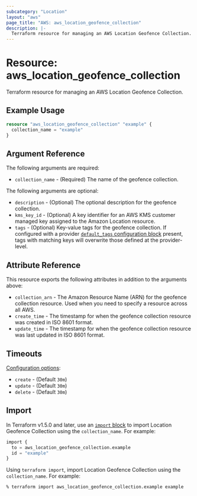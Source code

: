 ```yaml
---
subcategory: "Location"
layout: "aws"
page_title: "AWS: aws_location_geofence_collection"
description: |-
  Terraform resource for managing an AWS Location Geofence Collection.
---
```


# Resource: aws_location_geofence_collection

Terraform resource for managing an AWS Location Geofence Collection.

## Example Usage

```terraform
resource "aws_location_geofence_collection" "example" {
  collection_name = "example"
}
```

## Argument Reference

The following arguments are required:

* `collection_name` - (Required) The name of the geofence collection.

The following arguments are optional:

* `description` - (Optional) The optional description for the geofence collection.
* `kms_key_id` - (Optional) A key identifier for an AWS KMS customer managed key assigned to the Amazon Location resource.
* `tags` - (Optional) Key-value tags for the geofence collection. If configured with a provider [`default_tags` configuration block](https://registry.terraform.io/providers/hashicorp/aws/latest/docs#default_tags-configuration-block) present, tags with matching keys will overwrite those defined at the provider-level.

## Attribute Reference

This resource exports the following attributes in addition to the arguments above:

* `collection_arn` - The Amazon Resource Name (ARN) for the geofence collection resource. Used when you need to specify a resource across all AWS.
* `create_time` - The timestamp for when the geofence collection resource was created in ISO 8601 format.
* `update_time` - The timestamp for when the geofence collection resource was last updated in ISO 8601 format.

## Timeouts

[Configuration options](https://developer.hashicorp.com/terraform/language/resources/syntax#operation-timeouts):

* `create` - (Default `30m`)
* `update` - (Default `30m`)
* `delete` - (Default `30m`)

## Import

In Terraform v1.5.0 and later, use an [`import` block](https://developer.hashicorp.com/terraform/language/import) to import Location Geofence Collection using the `collection_name`. For example:

```terraform
import {
  to = aws_location_geofence_collection.example
  id = "example"
}
```

Using `terraform import`, import Location Geofence Collection using the `collection_name`. For example:

```console
% terraform import aws_location_geofence_collection.example example
```
